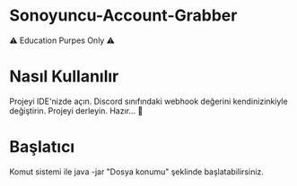 # Sonoyuncu-Account-Grabber
⚠ Education Purpes Only ⚠

# Nasıl Kullanılır
Projeyi IDE'nizde açın. Discord sınıfındaki webhook değerini kendinizinkiyle değiştirin. Projeyi derleyin.
Hazır... 🎉

# Başlatıcı
Komut sistemi ile java -jar "Dosya konumu" şeklinde başlatabilirsiniz.
